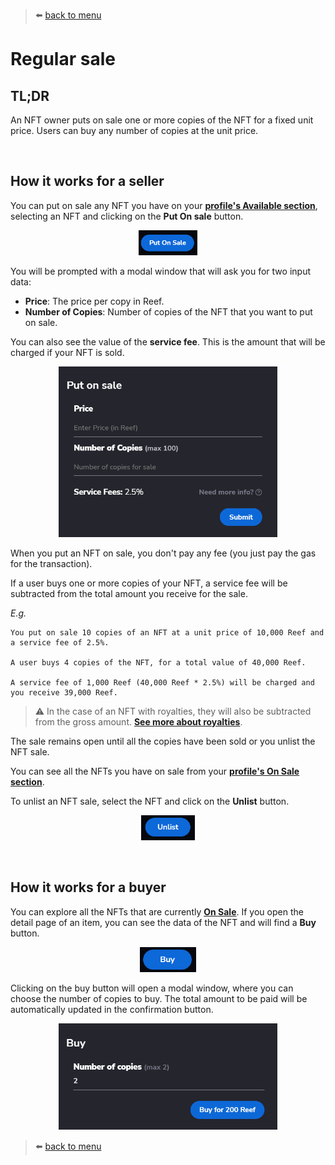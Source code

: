 > :arrow_left: [back to menu](../README.md#sqwid-marketplace-user-guide)

# **Regular sale**

## **TL;DR**

An NFT owner puts on sale one or more copies of the NFT for a fixed unit price. Users can buy any number of copies at the unit price.

<br>

## **How it works for a seller**

You can put on sale any NFT you have on your **[profile's Available section](https://sqwid.app/profile?tab=Available)**, selecting an NFT and clicking on the **Put On sale** button.

<p align="center">
  <img height="40" src="../images/sale_create_button.png">
</p>

You will be prompted with a modal window that will ask you for two input data:

-   **Price**: The price per copy in Reef.
-   **Number of Copies**: Number of copies of the NFT that you want to put on sale.

You can also see the value of the **service fee**. This is the amount that will be charged if your NFT is sold.

<p align="center">
  <img width="350" src="../images/sale_create_modal.png">
</p>

When you put an NFT on sale, you don't pay any fee (you just pay the gas for the transaction).

If a user buys one or more copies of your NFT, a service fee will be subtracted from the total amount you receive for the sale.

_E.g._

```
You put on sale 10 copies of an NFT at a unit price of 10,000 Reef and a service fee of 2.5%.

A user buys 4 copies of the NFT, for a total value of 40,000 Reef.

A service fee of 1,000 Reef (40,000 Reef * 2.5%) will be charged and you receive 39,000 Reef.
```

> :warning: In the case of an NFT with royalties, they will also be subtracted from the gross amount. **[See more about royalties](./../nfts/royalties.md#royalties)**.

The sale remains open until all the copies have been sold or you unlist the NFT sale.

You can see all the NFTs you have on sale from your **[profile's On Sale section](https://sqwid.app/profile?tab=On%20Sale)**.

To unlist an NFT sale, select the NFT and click on the **Unlist** button.

<p align="center">
  <img height="40" src="../images/sale_unlist_button.png">
</p>

<br>

## **How it works for a buyer**

You can explore all the NFTs that are currently **[On Sale](https://sqwid.app/explore/sales)**. If you open the detail page of an item, you can see the data of the NFT and will find a **Buy** button.

<p align="center">
  <img height="40" src="../images/sale_buy_button.png">
</p>

Clicking on the buy button will open a modal window, where you can choose the number of copies to buy. The total amount to be paid will be automatically updated in the confirmation button.

<p align="center">
  <img width="350" src="../images/sale_buy_modal.png">
</p>

> :arrow_left: [back to menu](../README.md#sqwid-marketplace-user-guide)
